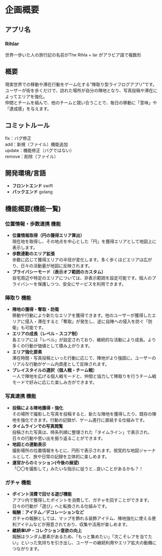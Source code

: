 # 企画概要

## アプリ名
### Rihlar
世界一歩いた人の旅行記の名前がThe Rihla + lar がアラビア語で複数形

## 概要
現実世界での移動や滞在行動をゲーム化する“陣取り型ライフログアプリ”です。<br>
ユーザーが街を歩くだけで、訪れた場所が自分の陣地となり、写真投稿や滞在によってエリアを強化。<br>
仲間とチームを組んで、他のチームと競い合うことで、毎日の移動に「意味」や「達成感」を与えます。

## コミットルール
fix：バグ修正<br>
add：新規（ファイル）機能追加<br>
update：機能修正（バグではない）<br>
remove：削除（ファイル）

## 開発環境/言語
- **フロントエンド**
    swift
- **バックエンド**
    golang
    
  
## 機能概要(機能一覧)
### 位置情報・歩数連携 機能
- **位置情報取得（円の獲得エリア算出）**
<br>現在地を取得し、その地点を中心とした「円」を獲得エリアとして地図上に表示します。
- **歩数連動のエリア拡張**
<br>歩数に応じて獲得エリアの半径が変化します。多く歩くほどエリアは広がり、日々の活動量が地図に反映されます。
- **プライバシーモード（表示オフ範囲のカスタム）**
<br>自宅周辺や特定のエリアについては、非表示範囲を設定可能です。個人のプライバシーを保護しつつ、安全にサービスを利用できます。

### 陣取り 機能
- **陣地の獲得・奪取・防衛**  
移動や行動により新たなエリアを獲得できます。他のユーザーが獲得したエリアに侵入・滞在すると「奪取」が発生し、逆に自陣への侵入を防ぐ「防衛」も可能です。
- **エリアの成長（レベル・スコア制）**
<br>各エリアには「レベル」が設定されており、継続的な活動により成長。より多くの行動が価値として積み上がります。
- **エリア強化要素**
<br>滞在時間・写真投稿といった行動に応じて、陣地がより強固に。ユーザーのリアルな行動がゲーム内資産として反映されます。
- **プレイスタイルの選択（個人戦・チーム戦）**
<br>一人で陣地を広げる個人戦モードと、仲間と協力して陣取りを行うチーム戦モードで好みに応じた楽しみ方ができます。

### 写真連携 機能
- **投稿による陣地獲得・強化**  
その場所で撮影した写真を投稿すると、新たな陣地を獲得したり、既存の陣地を強化できます。行動の記録が、ゲーム進行に直結する仕組みです。
- **タイムラインでの写真閲覧**
<br>投稿された写真は、時系列順に整理された「タイムライン」で表示され、日々の行動や思い出を振り返ることができます。
- **地図との連動表示**
<br>撮影場所の位置情報をもとに、円形で表示されます。視覚的な地図ジャーナルとして、旅や日常の記録を立体的に楽しめます。
- **運営からのミッション(今後の展望)**
<br>「〇〇を撮影して」みたいな指示に従うと...良いことがあるかも？！
    
### ガチャ 機能
- **ポイント消費で回せる遊び機能**  
アプリ内で獲得したポイントを消費して、ガチャを回すことができます。日々の行動が「遊び」へと転換される仕組みです。
- **報酬：アイテム／デコレーションなど**
<br>ガチャの報酬としては、マップを飾れる装飾アイテム、陣地強化に使える便利アイテムなどが用意されており、収集や活用が楽しめます。
- **継続率UP・コレクション意欲の向上**
<br>報酬はランダム要素があるため、「もっと集めたい」「次こそレアを当てたい」といった気持ちを引き出し、ユーザーの継続利用やエリア拡大の動機につながります。

